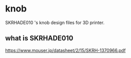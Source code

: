 # knob
 SKRHADE010 's knob design files for 3D printer.

## what is SKRHADE010
https://www.mouser.jp/datasheet/2/15/SKRH-1370966.pdf


